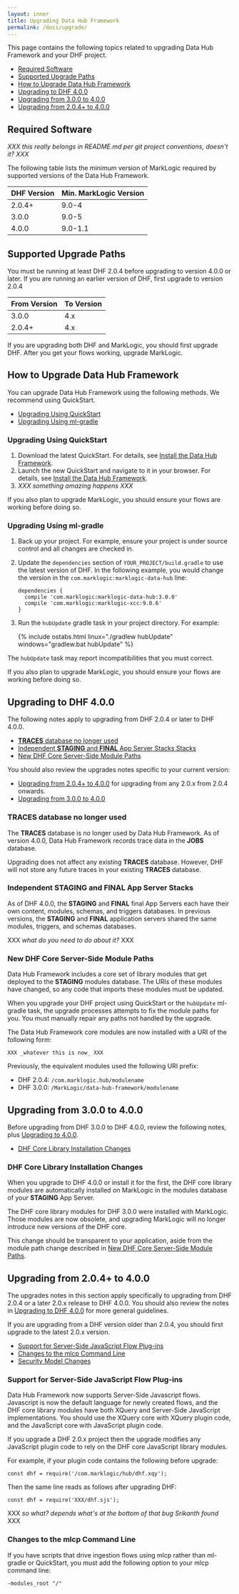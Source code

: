 ```yaml
---
layout: inner
title: Upgrading Data Hub Framework
permalink: /docs/upgrade/
---
```

This page contains the following topics related to upgrading Data Hub Framework and your DHF project.
* [Required Software](#required-software)
* [Supported Upgrade Paths](#supported-upgrade-paths)
* [How to Upgrade Data Hub Framework](#how-to-upgrade-data-hub-framework)
* [Upgrading to DHF 4.0.0](#upgrading-to-dhf-400)
* [Upgrading from 3.0.0 to 4.0.0](#upgrading-from-300-to-400)
* [Upgrading from 2.0.4+ to 4.0.0](#upgrading-from-204-to-400)

## Required Software
_XXX this really belongs in README.md per git project conventions, doesn't it? XXX_

The following table lists the minimum version of MarkLogic required by supported versions of the Data Hub Framework.

| DHF Version | Min. MarkLogic Version |
|-------------|------------------------|
| 2.0.4+ | 9.0-4 |
| 3.0.0 | 9.0-5 |
| 4.0.0 | 9.0-1.1 |

## Supported Upgrade Paths

You must be running at least DHF 2.0.4 before upgrading to version 4.0.0 or later. If you are running an earlier version of DHF, first upgrade to version 2.0.4

| From Version | To Version |
|--------------|------------|
| 3.0.0 | 4.x |
| 2.0.4+ | 4.x |

If you are upgrading both DHF and MarkLogic, you should first upgrade DHF. After you get your flows working, upgrade MarkLogic.  

## How to Upgrade Data Hub Framework
You can upgrade Data Hub Framework using the following methods. We recommend using QuickStart.

* [Upgrading Using QuickStart](#upgrading-using-quickstart)
* [Upgrading Using ml-gradle](#upgrading-using-ml-gradle)

### Upgrading Using QuickStart

1. Download the latest QuickStart. For details, see [Install the Data Hub Framework](../tutorial/install/).
1. Launch the new QuickStart and navigate to it in your browser. For details, see [Install the Data Hub Framework](../tutorial/install/).
1. _XXX something amazing happens XXX_

If you also plan to upgrade MarkLogic, you should ensure your flows are working before doing so.

### Upgrading Using ml-gradle

1. Back up your project. For example, ensure your project is under source control and all changes are checked in.
1. Update the `dependencies` section of `YOUR_PROJECT/build.gradle` to use the latest version of DHF. In the following example, you would change the version in the `com.marklogic:marklogic-data-hub` line:

       dependencies {
         compile 'com.marklogic:marklogic-data-hub:3.0.0'
         compile 'com.marklogic:marklogic-xcc:9.0.6'
       }
1. Run the `hubUpdate` gradle task in your project directory. For example:

   {% include ostabs.html linux="./gradlew hubUpdate" windows="gradlew.bat hubUpdate" %}

The `hubUpdate` task may report incompatibilities that you must correct.

If you also plan to upgrade MarkLogic, you should ensure your flows are working before doing so.

## Upgrading to DHF 4.0.0

The following notes apply to upgrading from DHF 2.0.4 or later to DHF 4.0.0.

* [**TRACES** database no longer used](#traces-database-no-longer-used)
* [Independent **STAGING** and **FINAL** App Server Stacks Stacks](#independent-staging-and-final-app-server-stacks)
* [New DHF Core Server-Side Module Paths](#new-dhf-core-server-side-module-paths)

You should also review the upgrades notes specific to your current version:

* [Upgrading from 2.0.4+ to 4.0.0](#upgrading-from-204-to-400) for upgrading from any 2.0.x from 2.0.4 onwards.
* [Upgrading from 3.0.0 to 4.0.0](#upgrading-from-300-to-400)

### **TRACES** database no longer used
The **TRACES** database is no longer used by Data Hub Framework. As of version 4.0.0, Data Hub Framework records trace data in the **JOBS** database.

Upgrading does not affect any existing **TRACES** database. However, DHF will not store any future traces in your existing **TRACES** database.

### Independent **STAGING** and **FINAL** App Server Stacks

As of DHF 4.0.0, the **STAGING** and **FINAL** final App Servers each have their own content, modules, schemas, and triggers databases. In previous versions, the **STAGING** and **FINAL** application servers shared the same modules, triggers, and schemas databases.

XXX _what do you need to do about it?_ XXX

### New DHF Core Server-Side Module Paths

Data Hub Framework includes a core set of library modules that get deployed to the **STAGING** modules database. The URIs of these modules have changed, so any code that imports these modules must be updated.

When you upgrade your DHF project using QuickStart or the `hubUpdate` ml-gradle task, the upgrade processes attempts to fix the module paths for you. You must manually repair any paths not handled by the upgrade.

The Data Hub Framework core modules are now installed with a URI of the following form:
```
XXX _whatever this is now_ XXX
```
Previously, the equivalent modules used the following URI prefix:

* DHF 2.0.4: `/com.marklogic.hub/modulename`
* DHF 3.0.0: `/MarkLogic/data-hub-framework/modulename`

## Upgrading from 3.0.0 to 4.0.0
Before upgrading from DHF 3.0.0 to DHF 4.0.0, review the following notes, plus [Upgrading to 4.0.0](#upgrading-to-400).

* [DHF Core Library Installation Changes](#dhf-core-library-installation-changes)

### DHF Core Library Installation Changes

When you upgrade to DHF 4.0.0 or install it for the first, the DHF core library modules are automatically installed on MarkLogic in the modules database of your **STAGING** App Server.

The DHF core library modules for DHF 3.0.0 were installed with MarkLogic. Those modules are now obsolete, and upgrading MarkLogic will no longer introduce new versions of the DHF core.

This change should be transparent to your application, aside from the module path change described in [New DHF Core Server-Side Module Paths](#new-dhf-core-server-side-module-paths).

## Upgrading from 2.0.4+ to 4.0.0
The upgrades notes in this section apply specifically to upgrading from DHF 2.0.4 or a later 2.0.x release to DHF 4.0.0. You should also review the notes in [Upgrading to DHF 4.0.0](#upgrading-to-dhf-400) for more general guidelines.

If you are upgrading from a DHF version older than 2.0.4, you should first upgrade to the latest 2.0.x version.

* [Support for Server-Side JavaScript Flow Plug-ins](#support-for-server-side-javascript-flow-plug-ins)
* [Changes to the mlcp Command Line](#changes-to-the-mlcp-command-line)
* [Security Model Changes](#security-model-changes)

### Support for Server-Side JavaScript Flow Plug-ins
Data Hub Framework now supports Server-Side Javascript flows. Javascript is now the default language for newly created flows, and the DHF core library modules have both XQuery and Server-Side JavaScript implementations. You should use the XQuery core with XQuery plugin code, and the JavaScript core with JavaScript plugin code.

If you upgrade a DHF 2.0.x project then the upgrade modifies any JavaScript plugin code to rely on the DHF core JavaScript library modules.

For example, if your plugin code contains the following before upgrade:
```
const dhf = require('/com.marklogic/hub/dhf.xqy');
```
Then the same line reads as follows after upgrading DHF:
```
const dhf = require('XXX/dhf.sjs');
```
XXX _so what? depends what's at the bottom of that bug Srikanth found_ XXX

### Changes to the mlcp Command Line

If you have scripts that drive ingestion flows using mlcp rather than  ml-gradle or QuickStart, you must add the following option to your mlcp command line:
```
-modules_root "/"
```
